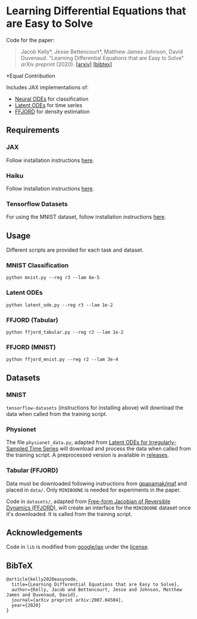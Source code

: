 # Learning Differential Equations that are Easy to Solve
Code for the paper:

> Jacob Kelly*, Jesse Bettencourt*, Matthew James Johnson, David Duvenaud. "Learning Differential Equations that are Easy to Solve" _arXiv preprint_ (2020).
> [[arxiv]](https://arxiv.org/abs/2007.04504) [[bibtex]](#bibtex)

\*Equal Contribution

Includes JAX implementations of:
- [Neural ODEs](https://arxiv.org/abs/1806.07366) for classification
- [Latent ODEs](https://arxiv.org/abs/1907.03907) for time series
- [FFJORD](https://arxiv.org/abs/1810.01367) for density estimation

## Requirements

### JAX
Follow installation instructions [here](https://github.com/google/jax#installation).

### Haiku
Follow installation instructions [here](https://github.com/deepmind/dm-haiku#installation).

### Tensorflow Datasets
For using the MNIST dataset, follow installation instructions [here](https://github.com/tensorflow/datasets#installation).

## Usage
Different scripts are provided for each task and dataset.

### MNIST Classification

```
python mnist.py --reg r3 --lam 6e-5
```

### Latent ODEs

```
python latent_ode.py --reg r3 --lam 1e-2
```

### FFJORD (Tabular)

```
python ffjord_tabular.py --reg r2 --lam 1e-2
```

### FFJORD (MNIST)

```
python ffjord_mnist.py --reg r2 --lam 3e-4
```

## Datasets

### MNIST
`tensorflow-datasets` (instructions for installing above) will download the data when called from the training script.

### Physionet
The file `physionet_data.py`, adapted from [Latent ODEs for Irregularly-Sampled Time Series](https://github.com/YuliaRubanova/latent_ode) will download and process the data when called from the training script. A preprocessed version is available in [releases](https://github.com/jacobjinkelly/easy-neural-ode/releases/tag/1.0.0).

### Tabular (FFJORD)
Data must be downloaded following instructions from [gpapamak/maf](https://github.com/gpapamak/maf) and placed in `data/`. Only `MINIBOONE` is needed for experiments in the paper.

Code in `datasets/`, adapted from [Free-form Jacobian of Reversible Dynamics (FFJORD)](https://github.com/rtqichen/ffjord), will create an interface for the `MINIBOONE` dataset once it's downloaded. 
It is called from the training script.

## Acknowledgements

Code in `lib` is modified from [google/jax](https://github.com/google/jax) under the [license](https://github.com/google/jax/blob/master/LICENSE).

## BibTeX

```
@article{kelly2020easynode,
  title={Learning Differential Equations that are Easy to Solve},
  author={Kelly, Jacob and Bettencourt, Jesse and Johnson, Matthew James and Duvenaud, David},
  journal={arXiv preprint arXiv:2007.04504},
  year={2020}
}
```
